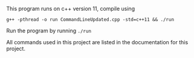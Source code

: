 This program runs on c++ version 11, compile using
```
g++ -pthread -o run CommandLineUpdated.cpp -std=c++11 && ./run
```

Run the program by running `./run`

All commands used in this project are listed in the documentation for this 
project.
